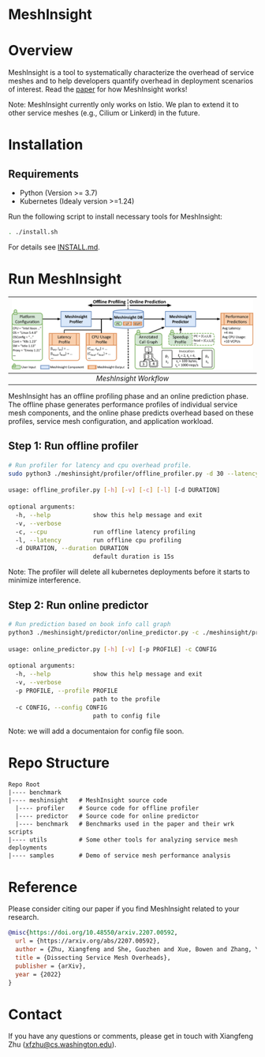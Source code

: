 # MeshInsight

# Overview
MeshInsight is a tool to systematically characterize the overhead of service meshes and to help developers quantify overhead in deployment scenarios of interest. Read the [paper](https://arxiv.org/abs/2207.00592) for how MeshInsight works!

Note: MeshInsight currently only works on Istio. We plan to extend it to other service meshes (e.g., Cilium or Linkerd) in the future.

# Installation
## Requirements
- Python (Version >= 3.7)
- Kubernetes (Idealy version >=1.24)

Run the following script to install necessary tools for MeshInsight:
```bash
. ./install.sh
```
For details see [INSTALL.md](INSTALL.md).

# Run MeshInsight
|![workflow](./workflow.png)|
|:--:| 
| *MeshInsight Workflow* |

MeshInsight has an offline profiling phase and an online prediction phase. The offline phase generates performance
profiles of individual service mesh components, and the online phase predicts overhead based on these profiles, service
mesh configuration, and application workload.

## Step 1: Run offline profiler
```bash
# Run profiler for latency and cpu overhead profile.
sudo python3 ./meshinsight/profiler/offline_profiler.py -d 30 --latency --cpu

usage: offline_profiler.py [-h] [-v] [-c] [-l] [-d DURATION]

optional arguments:
  -h, --help            show this help message and exit
  -v, --verbose
  -c, --cpu             run offline latency profiling
  -l, --latency         run offline cpu profiling
  -d DURATION, --duration DURATION
                        default duration is 15s                    
```
Note: The profiler will delete all kubernetes deployments before it starts to minimize interference.
## Step 2: Run online predictor
```bash
# Run prediction based on book info call graph
python3 ./meshinsight/predictor/online_predictor.py -c ./meshinsight/predictor/config/base.yml

usage: online_predictor.py [-h] [-v] [-p PROFILE] -c CONFIG

optional arguments:
  -h, --help            show this help message and exit
  -v, --verbose
  -p PROFILE, --profile PROFILE
                        path to the profile
  -c CONFIG, --config CONFIG
                        path to config file
```

Note: we will add a documentaion for config file soon.

# Repo Structure
```
Repo Root
|---- benchmark   
|---- meshinsight   # MeshInsight source code
  |---- profiler    # Source code for offline profiler
  |---- predictor   # Source code for online predictor
  |---- benchmark   # Benchmarks used in the paper and their wrk scripts
|---- utils         # Some other tools for analyzing service mesh deployments
|---- samples       # Demo of service mesh performance analysis
```

# Reference
Please consider citing our paper if you find MeshInsight related to your research.
```bibtex
@misc{https://doi.org/10.48550/arxiv.2207.00592,
  url = {https://arxiv.org/abs/2207.00592}, 
  author = {Zhu, Xiangfeng and She, Guozhen and Xue, Bowen and Zhang, Yu and Zhang, Yongsu and Zou, Xuan Kelvin and Duan, Xiongchun and He, Peng and Krishnamurthy, Arvind and Lentz, Matthew and Zhuo, Danyang and Mahajan, Ratul},
  title = {Dissecting Service Mesh Overheads},
  publisher = {arXiv},
  year = {2022}
}
```

# Contact
If you have any questions or comments, please get in touch with Xiangfeng Zhu (xfzhu@cs.washington.edu).